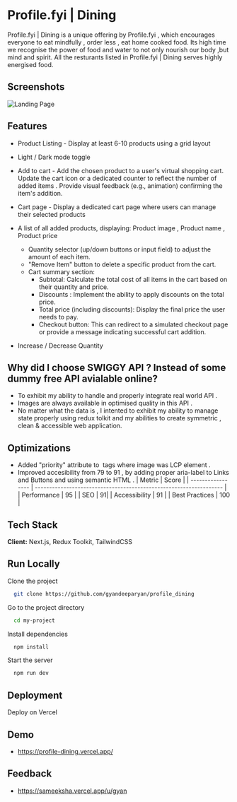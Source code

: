 # Profile.fyi | Dining

Profile.fyi | Dining is a unique offering by Profile.fyi , which encourages everyone to eat mindfully , order less , eat home cooked food. Its high time we recognise the power of food and water to not only nourish our body ,but mind and spirit. All the resturants listed in Profile.fyi | Dining serves highly energised food.

## Screenshots

![Landing Page](https://res.cloudinary.com/dzbmc0pit/image/upload/v1724044973/eggqudlgtybzlub2o0ir.png)

## Features

- Product Listing - Display at least 6-10 products using a grid layout
- Light / Dark mode toggle
- Add to cart - Add the chosen product to a user's virtual shopping cart.
  Update the cart icon or a dedicated counter to reflect the number of added items .
  Provide visual feedback (e.g., animation) confirming the item's addition.

- Cart page - Display a dedicated cart page where users can manage their selected products
-  A list of all added products, displaying: Product image , Product name  , Product price
   - Quantity selector (up/down buttons or input field) to adjust the amount of each item.
   - "Remove Item" button to delete a specific product from the cart.
   - Cart summary section:
     - Subtotal: Calculate the total cost of all items in the cart based on their quantity and price.
     - Discounts : Implement the ability to apply discounts on the total price. 
     - Total price (including discounts): Display the final price the user needs to pay.
     - Checkout button: This can redirect to a simulated checkout page or provide a message indicating successful cart addition.
 
- Increase / Decrease Quantity 
  
## Why did I choose SWIGGY API ? Instead of some dummy free API avialable online?

- To exhibit my ability to handle and properly integrate real world API .
- Images are always available in optimised quality in this API .
- No matter what the data is , I intented to exhibit my ability to manage state properly using redux tolkit and my abilities to create symmetric , clean & accessible web application. 

## Optimizations

- Added "priority" attribute to <Image/> tags where image was LCP element .
- Improved accesibility from 79 to 91 , by adding proper aria-label to Links and Buttons and using semantic HTML .
  | Metric | Score |
  | ----------------- | ------------------------------------------------------------------ |
  | Performance | 95 |
  | SEO | 91|
  | Accessibility | 91 |
  | Best Practices | 100 |

## Tech Stack

**Client:** Next.js, Redux Toolkit, TailwindCSS

## Run Locally

Clone the project

```bash
  git clone https://github.com/gyandeeparyan/profile_dining
```

Go to the project directory

```bash
  cd my-project
```

Install dependencies

```bash
  npm install
```

Start the server

```bash
  npm run dev
```

## Deployment

Deploy on Vercel

## Demo

- https://profile-dining.vercel.app/

## Feedback

- https://sameeksha.vercel.app/u/gyan
